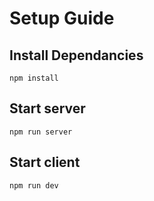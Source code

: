# Setup Guide

## Install Dependancies

```shell
npm install
```

## Start server

```shell
npm run server
```

## Start client

```shell
npm run dev
```
